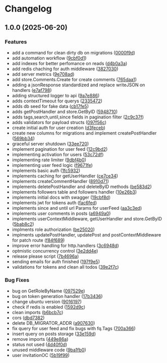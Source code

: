 # Changelog

## 1.0.0 (2025-06-20)


### Features

* add a command for clean dirty db on migrations ([0000f9d](https://github.com/drizlye0/GopherSocial/commit/0000f9d437d5fc60a9fc598cf69dcbe000ddbc39))
* add automation workflow ([9cbf0d1](https://github.com/drizlye0/GopherSocial/commit/9cbf0d16b8477b039996c89d8ba04afc35bb0c55))
* add indexes for better perfomance on reads ([d4b0a3a](https://github.com/drizlye0/GopherSocial/commit/d4b0a3a42a8f3e4ebf525b347b4e4fafd07fd6c6))
* add redis chaching for auth middleware ([3827030](https://github.com/drizlye0/GopherSocial/commit/382703082eabed6bb0c53c0548ad476a0df4df21))
* add server metrics ([9e708ad](https://github.com/drizlye0/GopherSocial/commit/9e708ada809853d3d920539818714fd694f1b5af))
* add store.Comments.Create for create comments ([765daa1](https://github.com/drizlye0/GopherSocial/commit/765daa1cdbdde4acff4d959778f15713b30e397d))
* adding a jsonResponse standardized and replace writeJSON on handlers ([e7af798](https://github.com/drizlye0/GopherSocial/commit/e7af79840518d6dfcd483b15cb85237065bd8f53))
* adding structured logger to api ([9a7e886](https://github.com/drizlye0/GopherSocial/commit/9a7e886b21247660f81b38db9710323457efcdbd))
* adds contextTimeout for querys ([2335472](https://github.com/drizlye0/GopherSocial/commit/233547227cbe5f235b77d79e8f4cf43bdb0ca830))
* adds db seed for fake data ([cb17fe5](https://github.com/drizlye0/GopherSocial/commit/cb17fe56279ed01a7a1c0e7fc3bcf333d3e8da33))
* adds getPostHandler and store.GetByID ([5948710](https://github.com/drizlye0/GopherSocial/commit/5948710618a2b1c59a7e59dbcdb2b69228229313))
* adds tags,search,until,since fields in pagination filter ([2c9c37f](https://github.com/drizlye0/GopherSocial/commit/2c9c37fc616ec5beb49808793dad90736190c525))
* adds validators for payload structs ([097f56c](https://github.com/drizlye0/GopherSocial/commit/097f56c5e94c15d0823825274563c4ec839bf9a7))
* create initial auth for user creation ([d3feceb](https://github.com/drizlye0/GopherSocial/commit/d3feceb1a99cbeff871a9954f2cebc8e2fa3f482))
* create new columns for migrations and implement createPostHandler ([569bb34](https://github.com/drizlye0/GopherSocial/commit/569bb346f3e9bd1b315d87d094930b773316d892))
* graceful server shutdown ([33ee720](https://github.com/drizlye0/GopherSocial/commit/33ee7203db7ab988eed4c26ad1bbb80c63d522e2))
* implement pagination for user feed ([12c9bd2](https://github.com/drizlye0/GopherSocial/commit/12c9bd2438211f0b0bcc92c0bfac89768ca9cde4))
* implementing activation for users ([53c72df](https://github.com/drizlye0/GopherSocial/commit/53c72df7a122d901273f97bc1aa6aa34831bc48f))
* implementing rate limiter ([9dbf4b0](https://github.com/drizlye0/GopherSocial/commit/9dbf4b0f8322272b61805c9a6f2c93800a200b3f))
* implementing user feed logic ([f9671fe](https://github.com/drizlye0/GopherSocial/commit/f9671fe1b2646994d915b1d6e36a56975b033bce))
* implements basic auth ([1fc5932](https://github.com/drizlye0/GopherSocial/commit/1fc593209a471f031a669a085981080ed362a7be))
* implements caching for getUserHandler ([ce7ce34](https://github.com/drizlye0/GopherSocial/commit/ce7ce34c8d36a0505eba7e38a558b9dce870b817))
* implements createCommentHandler ([8910d71](https://github.com/drizlye0/GopherSocial/commit/8910d71791aa9e7d0d9a46c4daea52206d3fb1f5))
* implements deletePostHandler and deleteByID methods ([be583d2](https://github.com/drizlye0/GopherSocial/commit/be583d26abec925c57829890bb5d95c3862f9af8))
* implements followers table and followers handler ([10e26b3](https://github.com/drizlye0/GopherSocial/commit/10e26b37b83d62bbe947cb1fd4860b6d21d265ea))
* implements initial docs with swagger ([19cbf8d](https://github.com/drizlye0/GopherSocial/commit/19cbf8d799b016f6e1c02a28f0a17bde08fb1379))
* implements jwt for tokens auth ([fac6fed](https://github.com/drizlye0/GopherSocial/commit/fac6fed75fed3b7c3e8f56d6dec74b32b5df6bf7))
* implements since and until url Params for userFeed ([aa3c3ed](https://github.com/drizlye0/GopherSocial/commit/aa3c3ed837d187310b2b4fc6d1c0cfe8d3637e3c))
* implements user comments in posts ([a6949a0](https://github.com/drizlye0/GopherSocial/commit/a6949a07601e1a238c6ff4e04f917612a33e06ce))
* implements userContextMiddleware, getUserHandler and store.GetByID ([5bab8c2](https://github.com/drizlye0/GopherSocial/commit/5bab8c224ece040597bb71db5452b1ad6b58e8cd))
* implments role authorization ([be25020](https://github.com/drizlye0/GopherSocial/commit/be250201d1d14975b0a18dab4bb373804a3c889d))
* implments updatePostHandler, updatePost and postContextMiddleware for patch route ([f84f689](https://github.com/drizlye0/GopherSocial/commit/f84f689e7bedb021ae6030a1acdcc3312bfbff1a))
* improve error handling for http.handlers ([3c6948d](https://github.com/drizlye0/GopherSocial/commit/3c6948d228e4afac45e8a443d2397f584d79f962))
* optmistic concurrency control ([3e2dd4e](https://github.com/drizlye0/GopherSocial/commit/3e2dd4ed189af988132a4cf0bcef156c0223ff6b))
* release please script ([7b4696a](https://github.com/drizlye0/GopherSocial/commit/7b4696ae10cf18c6269ae8d5f9e70588e2ef6223))
* sending emails for auth finished ([197f9e5](https://github.com/drizlye0/GopherSocial/commit/197f9e57c8bc26ffed2cb9153ca9f81b185a9a10))
* validations for tokens and clean all todos ([39e2f7c](https://github.com/drizlye0/GopherSocial/commit/39e2f7c092d7d4e440c1ddd017016bd40111c4b3))


### Bug Fixes

* bug on GetRoleByName ([097529e](https://github.com/drizlye0/GopherSocial/commit/097529e8d5654ee9acfe82a21c663dfedffd7ae2))
* bug on token generation handler ([17b3436](https://github.com/drizlye0/GopherSocial/commit/17b34364415bd9ad94ea3a5534813a2d3d74ed76))
* change ubuntu version ([9016197](https://github.com/drizlye0/GopherSocial/commit/9016197fe4b5e5fcb9612c567342217747345b0e))
* check if redis is enabled ([1592d9c](https://github.com/drizlye0/GopherSocial/commit/1592d9c3488f1ea22a8eff683e2b8a64b1e2e23d))
* clean imports ([b6bcb7c](https://github.com/drizlye0/GopherSocial/commit/b6bcb7cb5ac8d08da7b850c06bcda9f0a2c8cc28))
* cors ([dbd7382](https://github.com/drizlye0/GopherSocial/commit/dbd7382cf3e9ed37a61d3e805918529b9b6b4f4c))
* delete DB_MIGRATOR_ADDR ([a907630](https://github.com/drizlye0/GopherSocial/commit/a907630ed7ded8e40beb929d1861e1885d54c1ad))
* fix query for user feed and fix bugs with fq.Tags ([700a366](https://github.com/drizlye0/GopherSocial/commit/700a366a40121285c328c19a44b265cf0b49bfba))
* insert query on posts storage ([33e159d](https://github.com/drizlye0/GopherSocial/commit/33e159d8b1df88d6b00b806dd7d2cc495e221eac))
* remove imports ([449e86a](https://github.com/drizlye0/GopherSocial/commit/449e86a2ccdf15baa603ce366bfcefa5b122f82f))
* status not used ([4d40f0d](https://github.com/drizlye0/GopherSocial/commit/4d40f0d44ec1a19c24208bacca464eb65eda8481))
* unused middleware code ([9ba1fb0](https://github.com/drizlye0/GopherSocial/commit/9ba1fb037e3b4bd6a085ffa40ede91294fd590e7))
* user invitationOC ([5b19f99](https://github.com/drizlye0/GopherSocial/commit/5b19f9967a1a57f502da466efe45c9839da82cee))
